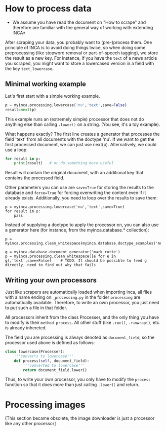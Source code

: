 
# How to process data

* We assume you have read the document on "How to scrape" and therefore are familiar with the general way of working with extending INCA*

After scraping your data, you probably want to (pre-)process them. One principle of INCA is to avoid doing things twice, so when doing some preprocessing (like stopword removal or part-of-speech tagging), we store the result as a new key. For instance, if you have the `text` of a news article you scraped, you might want to store a lowercased version in a field with the key `text_lowercase`.

## Minimal working example
Let's first start with a simple working example.

```python
p = myinca.processing.lowercase('nu','text',save=False)
result=next(p)
```

This example runs an (extremely simple) processor that does not do anything else than calling `.lower()` on a string. (You see, it's a toy example).

What happens exactly? The first line creates a generator that processes the field 'text' from all documents with the doctype 'nu'. If we want to get the first processed document, we can just use next(p). Alternatively, we could use a loop:
```python
for result in p:
    print(result)   # or do something more useful
```

Result will contain the original document, with an additional key that contains the processed field.

Other parameters you can use are `save=True` for storing the results to the database and `force=True` for forcing overwriting the content even if it already exists. Additionally, you need to loop over the results to save them:

```python3
p = myinca.processing.lowercase('nu','text',save=True)
for result in p:
    pass
```

Instead of supplying a doctype to apply the processor on, you can also use a generator here (for instance, from the myinca.database.* collection):

```python3
p = myinca.processing.clean_whitespace(myinca.database.doctype_examples('nu'),'text',save=False)
```

```python3
g = myinca.database.document_generator('mark rutte')
p = myinca.processing.clean_whitespace([e for e in g],'text',save=False)    # TODO: It should be possible to feed g directly, need to find out why that fails
```


## Writing your own processors

Just like scrapers are automatically loaded when importing inca, all files with a name ending on `_processing.py` in the folder `processing` are automatically available. Therefore, to write an own processor, you just need to put such a file in that folder. 

All processors inherit from the class Processer, and the only thing you have to modify is their `method process`. All other stuff (like `.run()`, `.runwrap()`, etc. is already inhereted. 

The field you are processing is always denoted as `document_field`, so the processor used above is defined as follows:

```python
class lowercase(Processer):
    '''converts to lowercase'''
    def process(self, document_field):
        '''converted to lowercase'''
        return document_field.lower()
```

Thus, to write your own processor, you only have to modify the `process` function so that it does more than just calling `.lower()` and return.


# Processing images

[This section became obsolete, the image downloader is just a processor like any other processor]